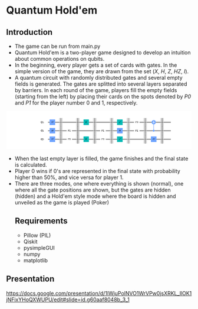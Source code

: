 # Quantum Hold'em

## Introduction
- The game can be run from main.py
- Quantum Hold'em is a two-player game designed to develop an intuition about common operations on qubits.
- In the beginning, every player gets a set of cards with gates. In the simple version of the game, they are drawn from the set (_X_, _H_, _Z_, _HZ_, _I_).
- A quantum circuit with randomly distributed gates and several empty fields is generated. The gates are splitted into several layers separated by barriers. In each round of the game, players fill the empty fields (starting from the left) by placing their cards on the spots denoted by _P0_ and _P1_ for the player number 0 and 1, respectively.

![picture](./circuit_example.png)

- When the last empty layer is filled, the game finishes and the final state is calculated.
- Player 0 wins if 0's are represented in the final state with probability higher than 50%, and vice versa for player 1.
- There are three modes, one where everything is shown (normal), one where all the gate positions are shown, but the gates
  are hidden (hidden) and a Hold'em style mode where the board is hidden and unveiled as the game is played (Poker)
  ## Requirements
  - Pillow (PIL)
  - Qiskit
  - pysimpleGUI
  - numpy
  - matplotlib
  
## Presentation
https://docs.google.com/presentation/d/1lWjuPolNVO1WrVPw0jsXRKL_llOK1jNFixYHoQXWUPU/edit#slide=id.g60aaf8048b_3_1
